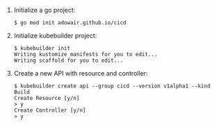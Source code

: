 1. Initialize a go project:
   ```shell
   $ go mod init adowair.github.io/cicd
   ```
2. Initialize kubebuilder project:
   ```shell
   $ kubebuilder init
   Writing kustomize manifests for you to edit...
   Writing scaffold for you to edit...
   ```
3. Create a new API with resource and controller:
   ```shell
   $ kubebuilder create api --group cicd --version v1alpha1 --kind Build
   Create Resource [y/n]
   > y
   Create Controller [y/n]
   > y
   ```